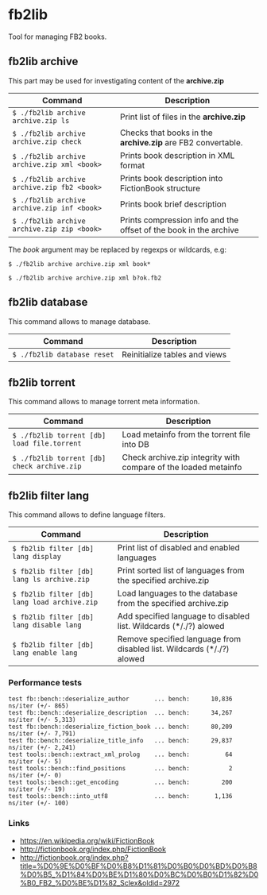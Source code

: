 # fb2lib
Tool for managing FB2 books.

## fb2lib archive
This part may be used for investigating content of the **archive.zip**

| Command | Description |
| ------- | ----------- |
| `$ ./fb2lib archive archive.zip ls`          | Print list of files in the **archive.zip** |
| `$ ./fb2lib archive archive.zip check`       | Checks that books in the **archive.zip** are FB2 convertable. |
| `$ ./fb2lib archive archive.zip xml <book>`    | Prints book description in XML format |
| `$ ./fb2lib archive archive.zip fb2 <book>`    | Prints book description into FictionBook structure |
| `$ ./fb2lib archive archive.zip inf <book>`    | Prints book brief description |
| `$ ./fb2lib archive archive.zip zip <book>`    | Prints compression info and the offset of the book in the archive |

The *book* argument may be replaced by regexps or wildcards, e.g:

`$ ./fb2lib archive archive.zip xml book*`

`$ ./fb2lib archive archive.zip xml b?ok.fb2`


## fb2lib database
This command allows to manage database.

| Command | Description |
| ------- | ----------- |
| `$ ./fb2lib database reset`  | Reinitialize tables and views |


## fb2lib torrent
This command allows to manage torrent meta information.

| Command | Description |
| ------- | ----------- |
| `$ ./fb2lib torrent [db] load file.torrent`  | Load metainfo from the torrent file  into DB |
| `$ ./fb2lib torrent [db] check archive.zip`  | Check archive.zip integrity with  compare of the loaded metainfo |


## fb2lib filter lang
This command allows to define language filters.

| Command | Description |
| ------- | ----------- |
| `$ fb2lib filter [db] lang display`          | Print list of disabled and enabled languages |
| `$ fb2lib filter [db] lang ls archive.zip`   | Print sorted list of languages from the specified archive.zip |
| `$ fb2lib filter [db] lang load archive.zip` | Load languages to the database from the specified archive.zip |
| `$ fb2lib filter [db] lang disable lang`     | Add specified language to disabled list. Wildcards (*/./?) alowed |
| `$ fb2lib filter [db] lang enable lang`      | Remove specified language from disabled list. Wildcards (*/./?) alowed |

### Performance tests
```
test fb::bench::deserialize_author       ... bench:      10,836 ns/iter (+/- 865)
test fb::bench::deserialize_description  ... bench:      34,267 ns/iter (+/- 5,313)
test fb::bench::deserialize_fiction_book ... bench:      80,209 ns/iter (+/- 7,791)
test fb::bench::deserialize_title_info   ... bench:      29,837 ns/iter (+/- 2,241)
test tools::bench::extract_xml_prolog    ... bench:          64 ns/iter (+/- 5)
test tools::bench::find_positions        ... bench:           2 ns/iter (+/- 0)
test tools::bench::get_encoding          ... bench:         200 ns/iter (+/- 19)
test tools::bench::into_utf8             ... bench:       1,136 ns/iter (+/- 100)

```
### Links
- https://en.wikipedia.org/wiki/FictionBook
- http://fictionbook.org/index.php/FictionBook
- http://fictionbook.org/index.php?title=%D0%9E%D0%BF%D0%B8%D1%81%D0%B0%D0%BD%D0%B8%D0%B5_%D1%84%D0%BE%D1%80%D0%BC%D0%B0%D1%82%D0%B0_FB2_%D0%BE%D1%82_Sclex&oldid=2972


